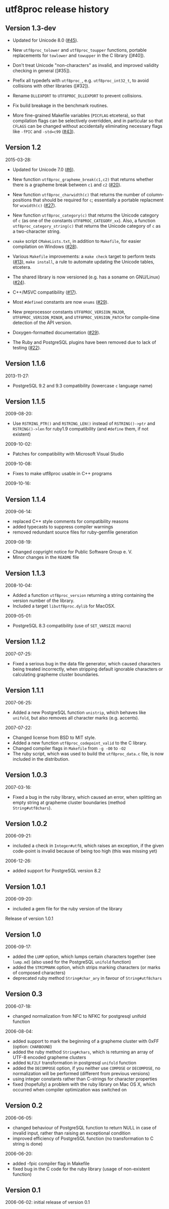 # utf8proc release history #

## Version 1.3-dev ##

- Updated for Unicode 8.0 ([#45]).

- New `utf8proc_tolower` and `utf8proc_toupper` functions, portable
  replacements for `towlower` and `towupper` in the C library ([#40]).

- Don't treat Unicode "non-characters" as invalid, and improved
  validity checking in general ([#35]).

- Prefix all typedefs with `utf8proc_`, e.g. `utf8proc_int32_t`,
  to avoid collisions with other libraries ([#32]).

- Rename `DLLEXPORT` to `UTF8PROC_DLLEXPORT` to prevent collisions.

- Fix build breakage in the benchmark routines.

- More fine-grained Makefile variables (`PICFLAG` etcetera), so that
  compilation flags can be selectively overridden, and in particular
  so that `CFLAGS` can be changed without accidentally eliminating
  necessary flags like `-fPIC` and `-std=c99` ([#43]).

## Version 1.2 ##

2015-03-28:

- Updated for Unicode 7.0 ([#6]).

- New function `utf8proc_grapheme_break(c1,c2)` that returns whether
  there is a grapheme break between `c1` and `c2` ([#20]).

- New function `utf8proc_charwidth(c)` that returns the number of
  column-positions that should be required for `c`; essentially a
  portable replacment for `wcwidth(c)` ([#27]).

- New function `utf8proc_category(c)` that returns the Unicode
  category of `c` (as one of the constants `UTF8PROC_CATEGORY_xx`).
  Also, a function `utf8proc_category_string(c)` that returns the Unicode
  category of `c` as a two-character string.

- `cmake` script `CMakeLists.txt`, in addition to `Makefile`, for
  easier compilation on Windows ([#28]).

- Various `Makefile` improvements: a `make check` target to perform
  tests ([#13]), `make install`, a rule to automate updating the Unicode
  tables, etcetera.

- The shared library is now versioned (e.g. has a soname on GNU/Linux) ([#24]).

- C++/MSVC compatibility ([#17]).

- Most `#defined` constants are now `enums` ([#29]).

- New preprocessor constants `UTF8PROC_VERSION_MAJOR`,
  `UTF8PROC_VERSION_MINOR`, and `UTF8PROC_VERSION_PATCH` for compile-time
  detection of the API version.

- Doxygen-formatted documentation ([#29]).

- The Ruby and PostgreSQL plugins have been removed due to lack of testing ([#22]).

## Version 1.1.6 ##

2013-11-27:

- PostgreSQL 9.2 and 9.3 compatibility (lowercase `c` language name)

## Version 1.1.5 ##

2009-08-20:

- Use `RSTRING_PTR()` and `RSTRING_LEN()` instead of `RSTRING()->ptr` and
  `RSTRING()->len` for ruby1.9 compatibility (and `#define` them, if not
  existent)

2009-10-02:

- Patches for compatibility with Microsoft Visual Studio

2009-10-08:

- Fixes to make utf8proc usable in C++ programs

2009-10-16:

## Version 1.1.4 ##

2009-06-14:

- replaced C++ style comments for compatibility reasons
- added typecasts to suppress compiler warnings
- removed redundant source files for ruby-gemfile generation

2009-08-19:

- Changed copyright notice for Public Software Group e. V.
- Minor changes in the `README` file

## Version 1.1.3 ##

2008-10-04:

- Added a function `utf8proc_version` returning a string containing the version
  number of the library.
- Included a target `libutf8proc.dylib` for MacOSX.

2009-05-01:
- PostgreSQL 8.3 compatibility (use of `SET_VARSIZE` macro)

## Version 1.1.2 ##

2007-07-25:

- Fixed a serious bug in the data file generator, which caused characters
  being treated incorrectly, when stripping default ignorable characters or
  calculating grapheme cluster boundaries.

## Version 1.1.1 ##

2007-06-25:

- Added a new PostgreSQL function `unistrip`, which behaves like `unifold`,
  but also removes all character marks (e.g. accents).

2007-07-22:

- Changed license from BSD to MIT style.
- Added a new function `utf8proc_codepoint_valid` to the C library.
- Changed compiler flags in `Makefile` from `-g -O0` to `-O2`
- The ruby script, which was used to build the `utf8proc_data.c` file, is now
  included in the distribution.

## Version 1.0.3 ##

2007-03-16:

- Fixed a bug in the ruby library, which caused an error, when splitting an
  empty string at grapheme cluster boundaries (method `String#utf8chars`).

## Version 1.0.2 ##

2006-09-21:

- included a check in `Integer#utf8`, which raises an exception, if the given
  code-point is invalid because of being too high (this was missing yet)

2006-12-26:

- added support for PostgreSQL version 8.2

## Version 1.0.1 ##

2006-09-20:

- included a gem file for the ruby version of the library

Release of version 1.0.1

## Version 1.0 ##

2006-09-17:

- added the `LUMP` option, which lumps certain characters together (see `lump.md`) (also used for the PostgreSQL `unifold` function)
- added the `STRIPMARK` option, which strips marking characters (or marks of composed characters)
- deprecated ruby method `String#char_ary` in favour of `String#utf8chars`

## Version 0.3 ##

2006-07-18:

- changed normalization from NFC to NFKC for postgresql unifold function

2006-08-04:

- added support to mark the beginning of a grapheme cluster with 0xFF (option: `CHARBOUND`)
- added the ruby method `String#chars`, which is returning an array of UTF-8 encoded grapheme clusters
- added `NLF2LF` transformation in postgresql `unifold` function
- added the `DECOMPOSE` option, if you neither use `COMPOSE` or `DECOMPOSE`, no normalization will be performed (different from previous versions)
- using integer constants rather than C-strings for character properties
- fixed (hopefully) a problem with the ruby library on Mac OS X, which occurred when compiler optimization was switched on

## Version 0.2 ##

2006-06-05:

- changed behaviour of PostgreSQL function to return NULL in case of invalid input, rather than raising an exceptional condition
- improved efficiency of PostgreSQL function (no transformation to C string is done)

2006-06-20:

- added -fpic compiler flag in Makefile
- fixed bug in the C code for the ruby library (usage of non-existent function)

## Version 0.1 ##

2006-06-02: initial release of version 0.1

[#6]: https://github.com/JuliaLang/utf8proc/issues/6
[#13]: https://github.com/JuliaLang/utf8proc/issues/13
[#17]: https://github.com/JuliaLang/utf8proc/issues/17
[#20]: https://github.com/JuliaLang/utf8proc/issues/20
[#22]: https://github.com/JuliaLang/utf8proc/issues/22
[#24]: https://github.com/JuliaLang/utf8proc/issues/24
[#27]: https://github.com/JuliaLang/utf8proc/issues/27
[#28]: https://github.com/JuliaLang/utf8proc/issues/28
[#29]: https://github.com/JuliaLang/utf8proc/issues/29
[#43]: https://github.com/JuliaLang/utf8proc/issues/43
[#45]: https://github.com/JuliaLang/utf8proc/issues/45
